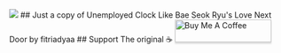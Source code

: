 <img src="(https://github.com/americano0029/unemployed_clock/blob/main/page.png)">
## Just a copy of Unemployed Clock Like Bae Seok Ryu's Love Next Door by fitriadyaa
## Support The original ☕
<a href="https://www.buymeacoffee.com/fitriadyaa" target="_blank"><img src="https://www.buymeacoffee.com/assets/img/custom_images/orange_img.png" alt="Buy Me A Coffee" style="height: 41px !important;width: 174px !important;box-shadow: 0px 3px 2px 0px rgba(190, 190, 190, 0.5) !important;-webkit-box-shadow: 0px 3px 2px 0px rgba(190, 190, 190, 0.5) !important;" ></a>
